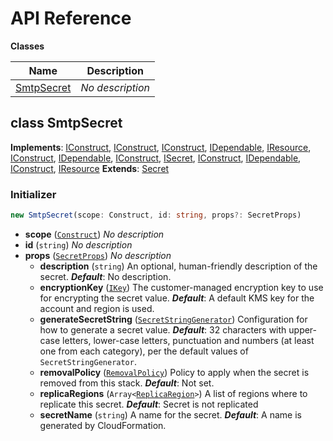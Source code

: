 # API Reference

**Classes**

Name|Description
----|-----------
[SmtpSecret](#cdk-ses-smtp-secret-smtpsecret)|*No description*



## class SmtpSecret  <a id="cdk-ses-smtp-secret-smtpsecret"></a>



__Implements__: [IConstruct](#constructs-iconstruct), [IConstruct](#aws-cdk-core-iconstruct), [IConstruct](#constructs-iconstruct), [IDependable](#aws-cdk-core-idependable), [IResource](#aws-cdk-core-iresource), [IConstruct](#constructs-iconstruct), [IDependable](#aws-cdk-core-idependable), [IConstruct](#aws-cdk-core-iconstruct), [ISecret](#aws-cdk-aws-secretsmanager-isecret), [IConstruct](#constructs-iconstruct), [IDependable](#aws-cdk-core-idependable), [IConstruct](#aws-cdk-core-iconstruct), [IResource](#aws-cdk-core-iresource)
__Extends__: [Secret](#aws-cdk-aws-secretsmanager-secret)

### Initializer




```ts
new SmtpSecret(scope: Construct, id: string, props?: SecretProps)
```

* **scope** (<code>[Construct](#constructs-construct)</code>)  *No description*
* **id** (<code>string</code>)  *No description*
* **props** (<code>[SecretProps](#aws-cdk-aws-secretsmanager-secretprops)</code>)  *No description*
  * **description** (<code>string</code>)  An optional, human-friendly description of the secret. __*Default*__: No description.
  * **encryptionKey** (<code>[IKey](#aws-cdk-aws-kms-ikey)</code>)  The customer-managed encryption key to use for encrypting the secret value. __*Default*__: A default KMS key for the account and region is used.
  * **generateSecretString** (<code>[SecretStringGenerator](#aws-cdk-aws-secretsmanager-secretstringgenerator)</code>)  Configuration for how to generate a secret value. __*Default*__: 32 characters with upper-case letters, lower-case letters, punctuation and numbers (at least one from each category), per the default values of ``SecretStringGenerator``.
  * **removalPolicy** (<code>[RemovalPolicy](#aws-cdk-core-removalpolicy)</code>)  Policy to apply when the secret is removed from this stack. __*Default*__: Not set.
  * **replicaRegions** (<code>Array<[ReplicaRegion](#aws-cdk-aws-secretsmanager-replicaregion)></code>)  A list of regions where to replicate this secret. __*Default*__: Secret is not replicated
  * **secretName** (<code>string</code>)  A name for the secret. __*Default*__: A name is generated by CloudFormation.





